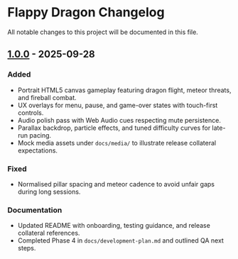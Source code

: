 # Flappy Dragon Changelog

All notable changes to this project will be documented in this file.

## [1.0.0] - 2025-09-28
### Added
- Portrait HTML5 canvas gameplay featuring dragon flight, meteor threats, and fireball combat.
- UX overlays for menu, pause, and game-over states with touch-first controls.
- Audio polish pass with Web Audio cues respecting mute persistence.
- Parallax backdrop, particle effects, and tuned difficulty curves for late-run pacing.
- Mock media assets under `docs/media/` to illustrate release collateral expectations.

### Fixed
- Normalised pillar spacing and meteor cadence to avoid unfair gaps during long sessions.

### Documentation
- Updated README with onboarding, testing guidance, and release collateral references.
- Completed Phase 4 in `docs/development-plan.md` and outlined QA next steps.

[1.0.0]: https://github.com/fusioncomputing/flappydragongame/releases/tag/v1.0.0
